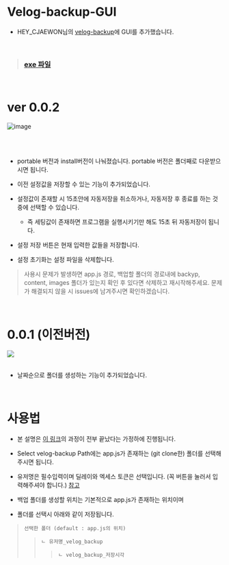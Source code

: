 # Velog-backup-GUI

- HEY_CJAEWON님의 [velog-backup](https://github.com/cjaewon/velog-backup)에 GUI를 추가했습니다.

</br>

> ### [exe 파일](https://github.com/lakP44/Velog-backup-GUI/blob/main/velog_backup_GUI/velog_backupPy.exe)

</br>

# ver 0.0.2

![image](https://github.com/lakP44/Velog-backup-GUI/assets/110088655/7c188eb9-cbb0-4ecf-85fc-b2411a7ac4be)

</br>
</br>

- portable 버전과 install버전이 나눠졌습니다. portable 버전은 폴더째로 다운받으시면 됩니다.

- 이전 설정값을 저장할 수 있는 기능이 추가되었습니다.
- 설정값이 존재할 시 15초안에 자동저장을 취소하거나, 자동저장 후 종료를 하는 것 중에 선택할 수 있습니다.
  - 즉 세팅값이 존재하면 프로그램을 실행시키기만 해도 15초 뒤 자동저장이 됩니다.
- 설정 저장 버튼은 현재 입력한 값들을 저장합니다.
- 설정 초기화는 설정 파일을 삭제합니다.

> 사용시 문제가 발생하면 app.js 경로, 백업할 폴더의 경로내에 backyp, content, images 폴더가 있는지 확인 후 있다면 삭제하고 재시작해주세요.
문제가 해결되지 않을 시 issues에 남겨주시면 확인하겠습니다.

</br>

# 0.0.1 (이전버전)

<img src=https://github.com/lakP44/Velog-backup-GUI/assets/110088655/dd4a87f4-950d-412e-9e33-a88e6dd9c213>

</br>
</br>

- 날짜순으로 폴더를 생성하는 기능이 추가되었습니다.

</br>

# 사용법

- 본 설명은 [이 링크](https://github.com/cjaewon/velog-backup)의 과정이 전부 끝났다는 가정하에 진행됩니다.

- Select velog-backup Path에는 app.js가 존재하는 (git clone한) 폴더를 선택해주시면 됩니다.

- 유저명은 필수입력이며 딜레이와 엑세스 토큰은 선택입니다. (꼭 버튼을 눌러서 입력해주셔야 합니다.) [참고](https://github.com/cjaewon/velog-backup)

- 백업 폴더를 생성할 위치는 기본적으로 app.js가 존재하는 위치이며

- 폴더를 선택시 아래와 같이 저장됩니다.

> `선택한 폴더 (default : app.js의 위치)`
> > `ㄴ 유저명_velog_backup`
> > > `ㄴ velog_backup_저장시각`
